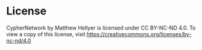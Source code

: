 ﻿# License

CypherNetwork by Matthew Hellyer is licensed under CC BY-NC-ND 4.0. To view a copy of this license, visit
https://creativecommons.org/licenses/by-nc-nd/4.0

#